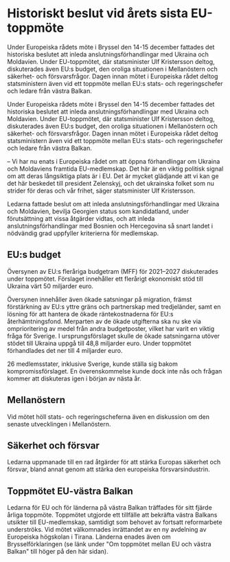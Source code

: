 # Historiskt beslut vid årets sista EU-toppmöte

Under Europeiska rådets möte i Bryssel den 14-15 december fattades det historiska beslutet att inleda anslutningsförhandlingar med Ukraina och Moldavien. Under EU-toppmötet, där statsminister Ulf Kristersson deltog, diskuterades även EU:s budget, den oroliga situationen i Mellanöstern och säkerhet- och försvarsfrågor. Dagen innan mötet i Europeiska rådet deltog statsministern även vid ett toppmöte mellan EU:s stats- och regeringschefer och ledare från västra Balkan.

Under Europeiska rådets möte i Bryssel den 14-15 december fattades det historiska beslutet att inleda anslutningsförhandlingar med Ukraina och Moldavien. Under EU-toppmötet, där statsminister Ulf Kristersson deltog, diskuterades även EU:s budget, den oroliga situationen i Mellanöstern och säkerhet- och försvarsfrågor. Dagen innan mötet i Europeiska rådet deltog statsministern även vid ett toppmöte mellan EU:s stats- och regeringschefer och ledare från västra Balkan.

– Vi har nu enats i Europeiska rådet om att öppna förhandlingar om Ukraina och Moldaviens framtida EU-medlemskap. Det här är en viktig politisk signal om att deras långsiktiga plats är i EU. Det är mycket glädjande att vi kan ge det här beskedet till president Zelenskyj, och det ukrainska folket som nu strider för deras och vår frihet, säger statsminister Ulf Kristersson.

Ledarna fattade beslut om att inleda anslutningsförhandlingar med Ukraina och Moldavien, bevilja Georgien status som kandidatland, under förutsättning att vissa åtgärder vidtas, och att inleda anslutningsförhandlingar med Bosnien och Hercegovina så snart landet i nödvändig grad uppfyller kriterierna för medlemskap.

## EU:s budget

Översynen av EU:s fleråriga budgetram (MFF) för 2021–2027 diskuterades under toppmötet. Förslaget innehåller ett flerårigt ekonomiskt stöd till Ukraina värt 50 miljarder euro.

Översynen innehåller även ökade satsningar på migration, främst förstärkning av EU:s yttre gräns och partnerskap med tredjeländer, samt en lösning för att hantera de ökade räntekostnaderna för EU:s återhämtningsfond. Merparten av de ökade utgifterna ska nu ske via omprioritering av medel från andra budgetposter, vilket har varit en viktig fråga för Sverige. I ursprungsförslaget skulle de ökade satsningarna utöver stödet till Ukraina uppgå till 48,8 miljarder euro. Under toppmötet förhandlades det ner till 4 miljarder euro.

26 medlemsstater, inklusive Sverige, kunde ställa sig bakom kompromissförslaget. En överenskommelse kunde dock inte nås och frågan kommer att diskuteras igen i början av nästa år.

## Mellanöstern

Vid mötet höll stats- och regeringscheferna även en diskussion om den senaste utvecklingen i Mellanöstern.

## Säkerhet och försvar

Ledarna uppmanade till en rad åtgärder för att stärka Europas säkerhet och försvar, bland annat genom att stärka den europeiska försvarsindustrin.

## Toppmötet EU-västra Balkan

Ledarna för EU och för länderna på västra Balkan träffades för sitt fjärde årliga toppmöte. Toppmötet utgjorde ett tillfälle att bekräfta västra Balkans utsikter till EU-medlemskap, samtidigt som behovet av fortsatt reformarbete underströks. Vid mötet välkomnades inrättandet av en ny avdelning av Europeiska högskolan i Tirana. Länderna enades även om Brysselförklaringen (se länk under "Om toppmötet mellan EU och västra Balkan" till höger på den här sidan).

